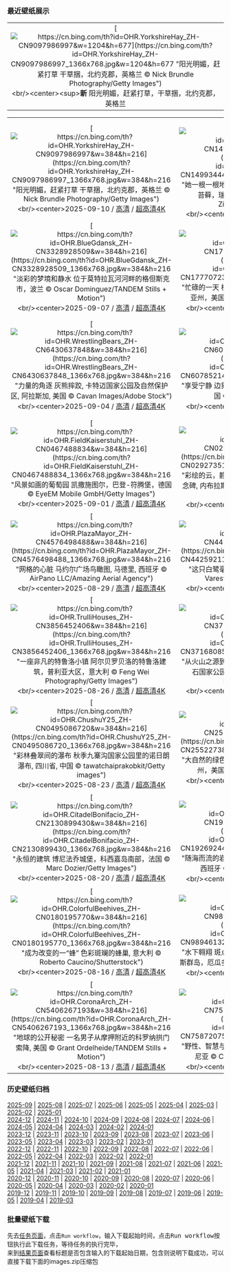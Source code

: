 ### 最近壁纸展示
||
|:---:|
|[![https://cn.bing.com/th?id=OHR.YorkshireHay_ZH-CN9097986997&w=1204&h=677](https://cn.bing.com/th?id=OHR.YorkshireHay_ZH-CN9097986997_1366x768.jpg&w=1204&h=677 "阳光明媚，赶紧打草&#10;干草捆，北约克郡，英格兰&#10;© Nick Brundle Photography/Getty Images")](https://cn.bing.com/search?q=%e8%8b%b1%e6%a0%bc%e5%85%b0%e7%ba%a6%e5%85%8b%e9%83%a1&form=hpcapt&mkt=zh-cn&filters=HpDate:"20250909_1600")<br/><center><sup>**新**</sup>&nbsp;阳光明媚，赶紧打草，干草捆，北约克郡，英格兰<center/>|

||||
|:---:|:---:|:---:|
|[![https://cn.bing.com/th?id=OHR.YorkshireHay_ZH-CN9097986997&w=384&h=216](https://cn.bing.com/th?id=OHR.YorkshireHay_ZH-CN9097986997_1366x768.jpg&w=384&h=216 "阳光明媚，赶紧打草&#10;干草捆，北约克郡，英格兰&#10;© Nick Brundle Photography/Getty Images")](https://cn.bing.com/search?q=%e8%8b%b1%e6%a0%bc%e5%85%b0%e7%ba%a6%e5%85%8b%e9%83%a1&form=hpcapt&mkt=zh-cn&filters=HpDate:"20250909_1600")<br/><center>2025-09-10 / [高清](https://cn.bing.com/th?id=OHR.YorkshireHay_ZH-CN9097986997_1920x1200.jpg&w=1920&h=1200) / [超高清4K](https://cn.bing.com/th?id=OHR.YorkshireHay_ZH-CN9097986997_UHD.jpg&w=3840&h=2160)<center/>|[![https://cn.bing.com/th?id=OHR.SwissSquirrel_ZH-CN1499344455&w=384&h=216](https://cn.bing.com/th?id=OHR.SwissSquirrel_ZH-CN1499344455_1366x768.jpg&w=384&h=216 "她一根一根地准备着&#10;一只雌性欧亚红松鼠正在搬运苔藓，瑞士&#10;© Jean-Luc and Francoise Ziegler/Minden Pictures")](https://cn.bing.com/search?q=%e6%ac%a7%e4%ba%9a%e7%ba%a2%e6%9d%be%e9%bc%a0&form=hpcapt&mkt=zh-cn&filters=HpDate:"20250908_1600")<br/><center>2025-09-09 / [高清](https://cn.bing.com/th?id=OHR.SwissSquirrel_ZH-CN1499344455_1920x1200.jpg&w=1920&h=1200) / [超高清4K](https://cn.bing.com/th?id=OHR.SwissSquirrel_ZH-CN1499344455_UHD.jpg&w=3840&h=2160)<center/>|[![https://cn.bing.com/th?id=OHR.OrchardLibrary_ZH-CN3578982798&w=384&h=216](https://cn.bing.com/th?id=OHR.OrchardLibrary_ZH-CN3578982798_1366x768.jpg&w=384&h=216 "当天预订&#10;乌节图书馆，新加坡&#10;© Darwin Fan/Getty Images")](https://cn.bing.com/search?q=%e5%9b%bd%e9%99%85%e6%89%ab%e7%9b%b2%e6%97%a5&form=hpcapt&mkt=zh-cn&filters=HpDate:"20250907_1600")<br/><center>2025-09-08 / [高清](https://cn.bing.com/th?id=OHR.OrchardLibrary_ZH-CN3578982798_1920x1200.jpg&w=1920&h=1200) / [超高清4K](https://cn.bing.com/th?id=OHR.OrchardLibrary_ZH-CN3578982798_UHD.jpg&w=3840&h=2160)<center/>|
|[![https://cn.bing.com/th?id=OHR.BlueGdansk_ZH-CN3328928509&w=384&h=216](https://cn.bing.com/th?id=OHR.BlueGdansk_ZH-CN3328928509_1366x768.jpg&w=384&h=216 "淡彩的梦境和静水&#10;位于莫特拉瓦河河畔的格但斯克市，波兰&#10;© Oscar Dominguez/TANDEM Stills + Motion")](https://cn.bing.com/search?q=%e6%b3%a2%e5%85%b0%e6%a0%bc%e4%bd%86%e6%96%af%e5%85%8b%e5%b8%82&form=hpcapt&mkt=zh-cn&filters=HpDate:"20250906_1600")<br/><center>2025-09-07 / [高清](https://cn.bing.com/th?id=OHR.BlueGdansk_ZH-CN3328928509_1920x1200.jpg&w=1920&h=1200) / [超高清4K](https://cn.bing.com/th?id=OHR.BlueGdansk_ZH-CN3328928509_UHD.jpg&w=3840&h=2160)<center/>|[![https://cn.bing.com/th?id=OHR.RufousHummer_ZH-CN1777072350&w=384&h=216](https://cn.bing.com/th?id=OHR.RufousHummer_ZH-CN1777072350_1366x768.jpg&w=384&h=216 "忙碌的一天&#10;棕煌蜂鸟，旧金山金门公园，加利福尼亚州，美国&#10;© jeremyborkat/Getty Images")](https://cn.bing.com/search?q=%e6%a3%95%e7%85%8c%e8%9c%82%e9%b8%9f&form=hpcapt&mkt=zh-cn&filters=HpDate:"20250905_1600")<br/><center>2025-09-06 / [高清](https://cn.bing.com/th?id=OHR.RufousHummer_ZH-CN1777072350_1920x1200.jpg&w=1920&h=1200) / [超高清4K](https://cn.bing.com/th?id=OHR.RufousHummer_ZH-CN1777072350_UHD.jpg&w=3840&h=2160)<center/>|[![https://cn.bing.com/th?id=OHR.SunsetPier_ZH-CN1202083395&w=384&h=216](https://cn.bing.com/th?id=OHR.SunsetPier_ZH-CN1202083395_1366x768.jpg&w=384&h=216 "完美的夜晚&#10;太平洋公园，圣莫妮卡州立海滩，加利福尼亚州，美国&#10;© EXTREME-PHOTOGRAPHER/Getty Images")](https://cn.bing.com/search?q=%e5%9c%a3%e8%8e%ab%e5%a6%ae%e5%8d%a1%e5%b7%9e%e7%ab%8b%e6%b5%b7%e6%bb%a9&form=hpcapt&mkt=zh-cn&filters=HpDate:"20250904_1600")<br/><center>2025-09-05 / [高清](https://cn.bing.com/th?id=OHR.SunsetPier_ZH-CN1202083395_1920x1200.jpg&w=1920&h=1200) / [超高清4K](https://cn.bing.com/th?id=OHR.SunsetPier_ZH-CN1202083395_UHD.jpg&w=3840&h=2160)<center/>|
|[![https://cn.bing.com/th?id=OHR.WrestlingBears_ZH-CN6430637848&w=384&h=216](https://cn.bing.com/th?id=OHR.WrestlingBears_ZH-CN6430637848_1366x768.jpg&w=384&h=216 "力量的角逐&#10;灰熊摔跤, 卡特迈国家公园及自然保护区, 阿拉斯加, 美国&#10;© Cavan Images/Adobe Stock")](https://cn.bing.com/search?q=%e7%81%b0%e7%86%8a&form=hpcapt&mkt=zh-cn&filters=HpDate:"20250903_1600")<br/><center>2025-09-04 / [高清](https://cn.bing.com/th?id=OHR.WrestlingBears_ZH-CN6430637848_1920x1200.jpg&w=1920&h=1200) / [超高清4K](https://cn.bing.com/th?id=OHR.WrestlingBears_ZH-CN6430637848_UHD.jpg&w=3840&h=2160)<center/>|[![https://cn.bing.com/th?id=OHR.MinnesotaWaters_ZH-CN6078521418&w=384&h=216](https://cn.bing.com/th?id=OHR.MinnesotaWaters_ZH-CN6078521418_1366x768.jpg&w=384&h=216 "享受宁静&#10;边界水域独木舟区荒野区, 明尼苏达州, 美国&#10;© s.tomas/Shutterstock")](https://cn.bing.com/search?q=+%e6%98%8e%e5%b0%bc%e8%8b%8f%e8%be%be%e5%b7%9e%e8%be%b9%e7%95%8c%e6%b0%b4%e5%9f%9f&form=hpcapt&mkt=zh-cn&filters=HpDate:"20250902_1600")<br/><center>2025-09-03 / [高清](https://cn.bing.com/th?id=OHR.MinnesotaWaters_ZH-CN6078521418_1920x1200.jpg&w=1920&h=1200) / [超高清4K](https://cn.bing.com/th?id=OHR.MinnesotaWaters_ZH-CN6078521418_UHD.jpg&w=3840&h=2160)<center/>|[![https://cn.bing.com/th?id=OHR.DeadvleiTrees_ZH-CN0967414858&w=384&h=216](https://cn.bing.com/th?id=OHR.DeadvleiTrees_ZH-CN0967414858_1366x768.jpg&w=384&h=216 "死谷的幽灵&#10;骆驼刺树, 死亡谷, 纳米布-诺克卢福国家公园, 纳米比亚&#10;© Inge Johnsson/Alamy Stock Photo")](https://cn.bing.com/search?q=%e7%ba%b3%e7%b1%b3%e6%af%94%e4%ba%9a%e7%ba%b3%e7%b1%b3%e5%b8%83%e8%af%ba%e5%85%8b%e8%b7%af%e7%a6%8f%e5%85%ac%e5%9b%ad&form=hpcapt&mkt=zh-cn&filters=HpDate:"20250901_1600")<br/><center>2025-09-02 / [高清](https://cn.bing.com/th?id=OHR.DeadvleiTrees_ZH-CN0967414858_1920x1200.jpg&w=1920&h=1200) / [超高清4K](https://cn.bing.com/th?id=OHR.DeadvleiTrees_ZH-CN0967414858_UHD.jpg&w=3840&h=2160)<center/>|
|[![https://cn.bing.com/th?id=OHR.FieldKaiserstuhl_ZH-CN0467488834&w=384&h=216](https://cn.bing.com/th?id=OHR.FieldKaiserstuhl_ZH-CN0467488834_1366x768.jpg&w=384&h=216 "风景如画的葡萄园&#10;凯撒施图尔，巴登-符腾堡，德国&#10;© EyeEM Mobile GmbH/Getty Images")](https://cn.bing.com/search?q=%e5%b7%b4%e7%99%bb-%e7%ac%a6%e8%85%be%e5%a0%a1&form=hpcapt&mkt=zh-cn&filters=HpDate:"20250831_1600")<br/><center>2025-09-01 / [高清](https://cn.bing.com/th?id=OHR.FieldKaiserstuhl_ZH-CN0467488834_1920x1200.jpg&w=1920&h=1200) / [超高清4K](https://cn.bing.com/th?id=OHR.FieldKaiserstuhl_ZH-CN0467488834_UHD.jpg&w=3840&h=2160)<center/>|[![https://cn.bing.com/th?id=OHR.ScottsBluff_ZH-CN0292735112&w=384&h=216](https://cn.bing.com/th?id=OHR.ScottsBluff_ZH-CN0292735112_1366x768.jpg&w=384&h=216 "彩绘的云，静默的悬崖&#10;杰灵的斯科茨布拉夫国家纪念碑‌, 内布拉斯加州,美国&#10;© Hawk Buckman/Getty Images")](https://cn.bing.com/search?q=%e6%96%af%e7%a7%91%e8%8c%a8%e5%b8%83%e6%8b%89%e5%a4%ab%e5%9b%bd%e5%ae%b6%e7%ba%aa%e5%bf%b5%e7%a2%91&form=hpcapt&mkt=zh-cn&filters=HpDate:"20250830_1600")<br/><center>2025-08-31 / [高清](https://cn.bing.com/th?id=OHR.ScottsBluff_ZH-CN0292735112_1920x1200.jpg&w=1920&h=1200) / [超高清4K](https://cn.bing.com/th?id=OHR.ScottsBluff_ZH-CN0292735112_UHD.jpg&w=3840&h=2160)<center/>|[![https://cn.bing.com/th?id=OHR.MaldivesWhaleShark_ZH-CN9975504316&w=384&h=216](https://cn.bing.com/th?id=OHR.MaldivesWhaleShark_ZH-CN9975504316_1366x768.jpg&w=384&h=216 "有鳍且惊艳&#10;阿里夫达鲁环礁海岸的鲸鲨, 马尔代夫&#10;© Bachir Moukarzel/Amazing Aerial Agency")](https://cn.bing.com/search?q=%e5%9b%bd%e9%99%85%e9%b2%b8%e9%b2%a8%e6%97%a5&form=hpcapt&mkt=zh-cn&filters=HpDate:"20250829_1600")<br/><center>2025-08-30 / [高清](https://cn.bing.com/th?id=OHR.MaldivesWhaleShark_ZH-CN9975504316_1920x1200.jpg&w=1920&h=1200) / [超高清4K](https://cn.bing.com/th?id=OHR.MaldivesWhaleShark_ZH-CN9975504316_UHD.jpg&w=3840&h=2160)<center/>|
|[![https://cn.bing.com/th?id=OHR.PlazaMayor_ZH-CN4576498488&w=384&h=216](https://cn.bing.com/th?id=OHR.PlazaMayor_ZH-CN4576498488_1366x768.jpg&w=384&h=216 "网格的心脏&#10;马约尔广场鸟瞰图, 马德里, 西班牙&#10;© AirPano LLC/Amazing Aerial Agency")](https://cn.bing.com/search?q=%e9%a9%ac%e5%be%b7%e9%87%8c%e9%a9%ac%e7%ba%a6%e5%b0%94%e5%b9%bf%e5%9c%ba&form=hpcapt&mkt=zh-cn&filters=HpDate:"20250828_1600")<br/><center>2025-08-29 / [高清](https://cn.bing.com/th?id=OHR.PlazaMayor_ZH-CN4576498488_1920x1200.jpg&w=1920&h=1200) / [超高清4K](https://cn.bing.com/th?id=OHR.PlazaMayor_ZH-CN4576498488_UHD.jpg&w=3840&h=2160)<center/>|[![https://cn.bing.com/th?id=OHR.WhiteEgret_ZH-CN4425921150&w=384&h=216](https://cn.bing.com/th?id=OHR.WhiteEgret_ZH-CN4425921150_1366x768.jpg&w=384&h=216 "这只白鹭毫无遗憾&#10;大白鹭，匈牙利&#10;© Markus Varesvuo/Nature Picture Library")](https://cn.bing.com/search?q=%e5%a4%a7%e7%99%bd%e9%b9%ad&form=hpcapt&mkt=zh-cn&filters=HpDate:"20250827_1600")<br/><center>2025-08-28 / [高清](https://cn.bing.com/th?id=OHR.WhiteEgret_ZH-CN4425921150_1920x1200.jpg&w=1920&h=1200) / [超高清4K](https://cn.bing.com/th?id=OHR.WhiteEgret_ZH-CN4425921150_UHD.jpg&w=3840&h=2160)<center/>|[![https://cn.bing.com/th?id=OHR.FaroeLake_ZH-CN3977660997&w=384&h=216](https://cn.bing.com/th?id=OHR.FaroeLake_ZH-CN3977660997_1366x768.jpg&w=384&h=216 "海洋上方的湖泊&#10;瑟沃格湖，瓦加尔岛，法罗群岛&#10;© Anton Petrus/Getty Images")](https://cn.bing.com/search?q=%e7%91%9f%e6%b2%83%e6%a0%bc%e6%b9%96&form=hpcapt&mkt=zh-cn&filters=HpDate:"20250826_1600")<br/><center>2025-08-27 / [高清](https://cn.bing.com/th?id=OHR.FaroeLake_ZH-CN3977660997_1920x1200.jpg&w=1920&h=1200) / [超高清4K](https://cn.bing.com/th?id=OHR.FaroeLake_ZH-CN3977660997_UHD.jpg&w=3840&h=2160)<center/>|
|[![https://cn.bing.com/th?id=OHR.TrulliHouses_ZH-CN3856452406&w=384&h=216](https://cn.bing.com/th?id=OHR.TrulliHouses_ZH-CN3856452406_1366x768.jpg&w=384&h=216 "一座非凡的特鲁洛小镇&#10;阿尔贝罗贝洛的特鲁洛建筑，普利亚大区，意大利&#10;© Feng Wei Photography/Getty Images")](https://cn.bing.com/search?q=%e9%98%bf%e5%b0%94%e8%b4%9d%e7%bd%97%e8%b4%9d%e6%b4%9b&form=hpcapt&mkt=zh-cn&filters=HpDate:"20250825_1600")<br/><center>2025-08-26 / [高清](https://cn.bing.com/th?id=OHR.TrulliHouses_ZH-CN3856452406_1920x1200.jpg&w=1920&h=1200) / [超高清4K](https://cn.bing.com/th?id=OHR.TrulliHouses_ZH-CN3856452406_UHD.jpg&w=3840&h=2160)<center/>|[![https://cn.bing.com/th?id=OHR.YellowstoneRiver_ZH-CN3716808579&w=384&h=216](https://cn.bing.com/th?id=OHR.YellowstoneRiver_ZH-CN3716808579_1366x768.jpg&w=384&h=216 "从火山之源到河流之路&#10;方解石温泉区和黄石河，黄石国家公园，怀俄明州，美国&#10;© Rebecca L. Latson/Getty Images")](https://cn.bing.com/search?q=%e9%bb%84%e7%9f%b3%e6%b2%b3&form=hpcapt&mkt=zh-cn&filters=HpDate:"20250824_1600")<br/><center>2025-08-25 / [高清](https://cn.bing.com/th?id=OHR.YellowstoneRiver_ZH-CN3716808579_1920x1200.jpg&w=1920&h=1200) / [超高清4K](https://cn.bing.com/th?id=OHR.YellowstoneRiver_ZH-CN3716808579_UHD.jpg&w=3840&h=2160)<center/>|[![https://cn.bing.com/th?id=OHR.CervusDama_ZH-CN3603505811&w=384&h=216](https://cn.bing.com/th?id=OHR.CervusDama_ZH-CN3603505811_1366x768.jpg&w=384&h=216 "“跟我来”&#10;欧洲黇鹿‌，英格兰&#10;© Enrique Aguirre Aves/Getty Images")](https://cn.bing.com/search?q=%e6%ac%a7%e6%b4%b2%e9%bb%87%e9%b9%bf%e2%80%8c&form=hpcapt&mkt=zh-cn&filters=HpDate:"20250823_1600")<br/><center>2025-08-24 / [高清](https://cn.bing.com/th?id=OHR.CervusDama_ZH-CN3603505811_1920x1200.jpg&w=1920&h=1200) / [超高清4K](https://cn.bing.com/th?id=OHR.CervusDama_ZH-CN3603505811_UHD.jpg&w=3840&h=2160)<center/>|
|[![https://cn.bing.com/th?id=OHR.ChushuY25_ZH-CN0495086720&w=384&h=216](https://cn.bing.com/th?id=OHR.ChushuY25_ZH-CN0495086720_1366x768.jpg&w=384&h=216 "彩林叠翠间的瀑布&#10;秋季九寨沟国家公园里的诺日朗瀑布, 四川省, 中国&#10;© tawatchaiprakobkit/Getty images")](https://cn.bing.com/search?q=%e8%af%ba%e6%97%a5%e6%9c%97%e7%80%91%e5%b8%83&form=hpcapt&mkt=zh-cn&filters=HpDate:"20250822_1600")<br/><center>2025-08-23 / [高清](https://cn.bing.com/th?id=OHR.ChushuY25_ZH-CN0495086720_1920x1200.jpg&w=1920&h=1200) / [超高清4K](https://cn.bing.com/th?id=OHR.ChushuY25_ZH-CN0495086720_UHD.jpg&w=3840&h=2160)<center/>|[![https://cn.bing.com/th?id=OHR.PalouseWA_ZH-CN2552273820&w=384&h=216](https://cn.bing.com/th?id=OHR.PalouseWA_ZH-CN2552273820_1366x768.jpg&w=384&h=216 "大自然的绿色地毯&#10;帕卢斯连绵起伏的丘陵，华盛顿州，美国&#10;© svetlana57/Getty Images")](https://cn.bing.com/search?q=%e5%b8%95%e5%8d%a2%e6%96%af%e5%9c%b0%e5%8c%ba&form=hpcapt&mkt=zh-cn&filters=HpDate:"20250821_1600")<br/><center>2025-08-22 / [高清](https://cn.bing.com/th?id=OHR.PalouseWA_ZH-CN2552273820_1920x1200.jpg&w=1920&h=1200) / [超高清4K](https://cn.bing.com/th?id=OHR.PalouseWA_ZH-CN2552273820_UHD.jpg&w=3840&h=2160)<center/>|[![https://cn.bing.com/th?id=OHR.WheatearBird_ZH-CN2663965839&w=384&h=216](https://cn.bing.com/th?id=OHR.WheatearBird_ZH-CN2663965839_1366x768.jpg&w=384&h=216 "伫立凝视&#10;穗䳭和盛开的帚石楠，峰区国家公园，英格兰&#10;© Ben Hall/Nature Picture Library")](https://cn.bing.com/search?q=%e7%a9%97%e4%b3%ad&form=hpcapt&mkt=zh-cn&filters=HpDate:"20250820_1600")<br/><center>2025-08-21 / [高清](https://cn.bing.com/th?id=OHR.WheatearBird_ZH-CN2663965839_1920x1200.jpg&w=1920&h=1200) / [超高清4K](https://cn.bing.com/th?id=OHR.WheatearBird_ZH-CN2663965839_UHD.jpg&w=3840&h=2160)<center/>|
|[![https://cn.bing.com/th?id=OHR.CitadelBonifacio_ZH-CN2130899430&w=384&h=216](https://cn.bing.com/th?id=OHR.CitadelBonifacio_ZH-CN2130899430_1366x768.jpg&w=384&h=216 "永恒的建筑&#10;博尼法乔城堡，科西嘉岛南部，法国&#10;© Marc Dozier/Getty Images")](https://cn.bing.com/search?q=%e5%8d%9a%e5%b0%bc%e6%b3%95%e4%b9%94&form=hpcapt&mkt=zh-cn&filters=HpDate:"20250819_1600")<br/><center>2025-08-20 / [高清](https://cn.bing.com/th?id=OHR.CitadelBonifacio_ZH-CN2130899430_1920x1200.jpg&w=1920&h=1200) / [超高清4K](https://cn.bing.com/th?id=OHR.CitadelBonifacio_ZH-CN2130899430_UHD.jpg&w=3840&h=2160)<center/>|[![https://cn.bing.com/th?id=OHR.GipuzcoaSummer_ZH-CN1926924422&w=384&h=216](https://cn.bing.com/th?id=OHR.GipuzcoaSummer_ZH-CN1926924422_1366x768.jpg&w=384&h=216 "随海而流的岩石！&#10;祖马亚的复理层，巴斯克地区，西班牙&#10;© Eloi_Omella/Getty Images")](https://cn.bing.com/search?q=%e8%a5%bf%e7%8f%ad%e7%89%99%e7%a5%96%e9%a9%ac%e4%ba%9a%e7%9a%84%e5%a4%8d%e7%90%86%e7%9f%b3&form=hpcapt&mkt=zh-cn&filters=HpDate:"20250818_1600")<br/><center>2025-08-19 / [高清](https://cn.bing.com/th?id=OHR.GipuzcoaSummer_ZH-CN1926924422_1920x1200.jpg&w=1920&h=1200) / [超高清4K](https://cn.bing.com/th?id=OHR.GipuzcoaSummer_ZH-CN1926924422_UHD.jpg&w=3840&h=2160)<center/>|[![https://cn.bing.com/th?id=OHR.AvalancheLake_ZH-CN1442576083&w=384&h=216](https://cn.bing.com/th?id=OHR.AvalancheLake_ZH-CN1442576083_1366x768.jpg&w=384&h=216 "溪流入梦&#10;雪崩湖步道，阿迪朗达克高峰区，纽约州，美国&#10;© Posnov/Getty Images")](https://cn.bing.com/search?q=%e7%ba%bd%e7%ba%a6%e5%b7%9e%e9%9b%aa%e5%b4%a9%e6%b9%96&form=hpcapt&mkt=zh-cn&filters=HpDate:"20250817_1600")<br/><center>2025-08-18 / [高清](https://cn.bing.com/th?id=OHR.AvalancheLake_ZH-CN1442576083_1920x1200.jpg&w=1920&h=1200) / [超高清4K](https://cn.bing.com/th?id=OHR.AvalancheLake_ZH-CN1442576083_UHD.jpg&w=3840&h=2160)<center/>|
|[![https://cn.bing.com/th?id=OHR.ColorfulBeehives_ZH-CN0180195770&w=384&h=216](https://cn.bing.com/th?id=OHR.ColorfulBeehives_ZH-CN0180195770_1366x768.jpg&w=384&h=216 "成为改变的一“蜂”&#10;色彩斑斓的蜂巢, 意大利&#10;© Roberto Caucino/Shutterstock")](https://cn.bing.com/search?q=%e8%9c%9c%e8%9c%82&form=hpcapt&mkt=zh-cn&filters=HpDate:"20250815_1600")<br/><center>2025-08-16 / [高清](https://cn.bing.com/th?id=OHR.ColorfulBeehives_ZH-CN0180195770_1920x1200.jpg&w=1920&h=1200) / [超高清4K](https://cn.bing.com/th?id=OHR.ColorfulBeehives_ZH-CN0180195770_UHD.jpg&w=3840&h=2160)<center/>|[![https://cn.bing.com/th?id=OHR.SpottedEagleRay_ZH-CN9894613260&w=384&h=216](https://cn.bing.com/th?id=OHR.SpottedEagleRay_ZH-CN9894613260_1366x768.jpg&w=384&h=216 "水下翱翔&#10;斑点鹞鲼，圣克里斯托瓦尔岛‌，‌加拉帕戈斯群岛，厄瓜多尔&#10;© Tui De Roy/Minden Pictures")](https://cn.bing.com/search?q=%e6%96%91%e7%82%b9%e9%b9%9e%e9%b2%bc&form=hpcapt&mkt=zh-cn&filters=HpDate:"20250814_1600")<br/><center>2025-08-15 / [高清](https://cn.bing.com/th?id=OHR.SpottedEagleRay_ZH-CN9894613260_1920x1200.jpg&w=1920&h=1200) / [超高清4K](https://cn.bing.com/th?id=OHR.SpottedEagleRay_ZH-CN9894613260_UHD.jpg&w=3840&h=2160)<center/>|[![https://cn.bing.com/th?id=OHR.PizNairPeak_ZH-CN8209144138&w=384&h=216](https://cn.bing.com/th?id=OHR.PizNairPeak_ZH-CN8209144138_1366x768.jpg&w=384&h=216 "从山顶俯瞰&#10;皮兹奈尔山缆车站, 格劳宾登州, 瑞士&#10;© Roberto Moiola/Alamy")](https://cn.bing.com/search?q=%e5%a5%88%e5%b0%94%e5%b3%b0&form=hpcapt&mkt=zh-cn&filters=HpDate:"20250813_1600")<br/><center>2025-08-14 / [高清](https://cn.bing.com/th?id=OHR.PizNairPeak_ZH-CN8209144138_1920x1200.jpg&w=1920&h=1200) / [超高清4K](https://cn.bing.com/th?id=OHR.PizNairPeak_ZH-CN8209144138_UHD.jpg&w=3840&h=2160)<center/>|
|[![https://cn.bing.com/th?id=OHR.CoronaArch_ZH-CN5406267193&w=384&h=216](https://cn.bing.com/th?id=OHR.CoronaArch_ZH-CN5406267193_1366x768.jpg&w=384&h=216 "地球的公开秘密&#10;一名男子从摩押附近的科罗纳拱门索降, 美国&#10;© Grant Ordelheide/TANDEM Stills + Motion")](https://cn.bing.com/search?q=%e5%a4%a9%e7%84%b6%e6%8b%b1%e9%97%a8&form=hpcapt&mkt=zh-cn&filters=HpDate:"20250812_1600")<br/><center>2025-08-13 / [高清](https://cn.bing.com/th?id=OHR.CoronaArch_ZH-CN5406267193_1920x1200.jpg&w=1920&h=1200) / [超高清4K](https://cn.bing.com/th?id=OHR.CoronaArch_ZH-CN5406267193_UHD.jpg&w=3840&h=2160)<center/>|[![https://cn.bing.com/th?id=OHR.KenyaElephants_ZH-CN7587207512&w=384&h=216](https://cn.bing.com/th?id=OHR.KenyaElephants_ZH-CN7587207512_1366x768.jpg&w=384&h=216 "野性、智慧与奇迹&#10;非洲象群, 安博塞利国家公园, 肯尼亚&#10;© Chase Dekker/Minden Pictures")](https://cn.bing.com/search?q=%e4%b8%96%e7%95%8c%e5%a4%a7%e8%b1%a1%e6%97%a5&form=hpcapt&mkt=zh-cn&filters=HpDate:"20250811_1600")<br/><center>2025-08-12 / [高清](https://cn.bing.com/th?id=OHR.KenyaElephants_ZH-CN7587207512_1920x1200.jpg&w=1920&h=1200) / [超高清4K](https://cn.bing.com/th?id=OHR.KenyaElephants_ZH-CN7587207512_UHD.jpg&w=3840&h=2160)<center/>|[![https://cn.bing.com/th?id=OHR.SantaMaddalena_ZH-CN7421083295&w=384&h=216](https://cn.bing.com/th?id=OHR.SantaMaddalena_ZH-CN7421083295_1366x768.jpg&w=384&h=216 "来自山巅的明信片&#10;圣玛格达莱娜, 多洛米蒂山, 意大利&#10;© Sakrapee Nopparat/Getty Images")](https://cn.bing.com/search?q=%e6%84%8f%e5%a4%a7%e5%88%a9%e5%a4%9a%e6%b4%9b%e7%b1%b3%e8%92%82%e5%b1%b1&form=hpcapt&mkt=zh-cn&filters=HpDate:"20250810_1600")<br/><center>2025-08-11 / [高清](https://cn.bing.com/th?id=OHR.SantaMaddalena_ZH-CN7421083295_1920x1200.jpg&w=1920&h=1200) / [超高清4K](https://cn.bing.com/th?id=OHR.SantaMaddalena_ZH-CN7421083295_UHD.jpg&w=3840&h=2160)<center/>|


### 历史壁纸归档
[2025-09](views/2025/2025-09.md) | [2025-08](views/2025/2025-08.md) | [2025-07](views/2025/2025-07.md) | [2025-06](views/2025/2025-06.md) | [2025-05](views/2025/2025-05.md) | [2025-04](views/2025/2025-04.md) | [2025-03](views/2025/2025-03.md) | [2025-02](views/2025/2025-02.md) | [2025-01](views/2025/2025-01.md)  
[2024-12](views/2024/2024-12.md) | [2024-11](views/2024/2024-11.md) | [2024-10](views/2024/2024-10.md) | [2024-09](views/2024/2024-09.md) | [2024-08](views/2024/2024-08.md) | [2024-07](views/2024/2024-07.md) | [2024-06](views/2024/2024-06.md) | [2024-05](views/2024/2024-05.md) | [2024-04](views/2024/2024-04.md) | [2024-03](views/2024/2024-03.md) | [2024-02](views/2024/2024-02.md) | [2024-01](views/2024/2024-01.md)  
[2023-12](views/2023/2023-12.md) | [2023-11](views/2023/2023-11.md) | [2023-10](views/2023/2023-10.md) | [2023-09](views/2023/2023-09.md) | [2023-08](views/2023/2023-08.md) | [2023-07](views/2023/2023-07.md) | [2023-06](views/2023/2023-06.md) | [2023-05](views/2023/2023-05.md) | [2023-04](views/2023/2023-04.md) | [2023-03](views/2023/2023-03.md) | [2023-02](views/2023/2023-02.md) | [2023-01](views/2023/2023-01.md)  
[2022-12](views/2022/2022-12.md) | [2022-11](views/2022/2022-11.md) | [2022-10](views/2022/2022-10.md) | [2022-09](views/2022/2022-09.md) | [2022-08](views/2022/2022-08.md) | [2022-07](views/2022/2022-07.md) | [2022-06](views/2022/2022-06.md) | [2022-05](views/2022/2022-05.md) | [2022-04](views/2022/2022-04.md) | [2022-03](views/2022/2022-03.md) | [2022-02](views/2022/2022-02.md) | [2022-01](views/2022/2022-01.md)  
[2021-12](views/2021/2021-12.md) | [2021-11](views/2021/2021-11.md) | [2021-10](views/2021/2021-10.md) | [2021-09](views/2021/2021-09.md) | [2021-08](views/2021/2021-08.md) | [2021-07](views/2021/2021-07.md) | [2021-06](views/2021/2021-06.md) | [2021-05](views/2021/2021-05.md) | [2021-04](views/2021/2021-04.md) | [2021-03](views/2021/2021-03.md) | [2021-02](views/2021/2021-02.md) | [2021-01](views/2021/2021-01.md)  
[2020-12](views/2020/2020-12.md) | [2020-11](views/2020/2020-11.md) | [2020-10](views/2020/2020-10.md) | [2020-09](views/2020/2020-09.md) | [2020-08](views/2020/2020-08.md) | [2020-07](views/2020/2020-07.md) | [2020-06](views/2020/2020-06.md) | [2020-05](views/2020/2020-05.md) | [2020-04](views/2020/2020-04.md) | [2020-03](views/2020/2020-03.md) | [2020-02](views/2020/2020-02.md) | [2020-01](views/2020/2020-01.md)  
[2019-12](views/2019/2019-12.md) | [2019-11](views/2019/2019-11.md) | [2019-10](views/2019/2019-10.md) | [2019-09](views/2019/2019-09.md) | [2019-08](views/2019/2019-08.md) | [2019-07](views/2019/2019-07.md) | [2019-06](views/2019/2019-06.md) | [2019-05](views/2019/2019-05.md) | [2019-04](views/2019/2019-04.md) | [2019-03](views/2019/2019-03.md)


### 批量壁纸下载
先去[任务页面](https://github.com/wefashe/image-save/actions/workflows/mydown.yml)，点击`Run workflow`，输入下载起始时间，点击<kbd>Run workflow</kbd>按钮执行此下载任务，等待任务的执行完毕，  
来到[结果页面](https://github.com/wefashe/image-save/releases/tag/down_zip_tag)查看标题是否包含输入的下载起始日期，包含则说明下载成功，可以直接下载下面的images.zip压缩包  
